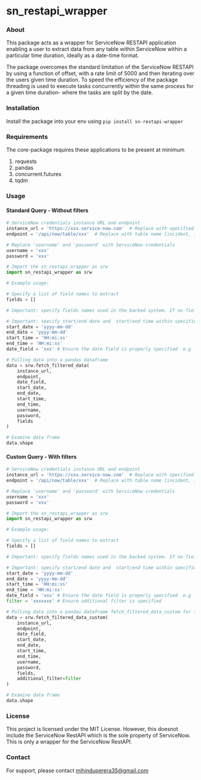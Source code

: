 # sn_restapi_wrapper 

### About 

This package acts as a wrapper for ServiceNow RESTAPI application enabling a user to extract data from any table within ServiceNow within a particular time duration, ideally as a date-time format. 

The package overcomes the standard limitation of the ServiceNow RESTAPI by using a function of offset, with a rate limit of  5000 and then iterating over the users given time duration. To speed the efficiency of the package threading is used to execute tasks concurrently within the same process for a given time duration- where the tasks are split by the date.

### Installation 
Install the package into your env using ```pip install sn-restapi-wrapper```

### Requirements
The core-package requires these applications to be present at minimum
1. requests 
2. pandas 
3. concurrent.futures
4. tqdm 

### Usage

#### Standard Query - Without filters
```python
# ServiceNow credentials instance URL and endpoint
instance_url = 'https://xxx.service-now.com'  # Replace with specified url
endpoint = '/api/now/table/xxx'  # Replace with table name [incident, incident_task, ...]

# Replace 'username' and 'password' with ServiceNow credentials
username = 'xxx' 
password = 'xxx'

# Import the sn_restapi_wrapper as srw 
import sn_restapi_wrapper as srw

# Example usage:

# Specify a list of field names to extract
fields = []

# Important: specify fields names used in the backed system. If no fields are mentioned as a list all fields will be pulled but be more time consuming.

# Important: specify start/end date and  start/end time within specified format
start_date = 'yyyy-mm-dd'
end_date = 'yyyy-mm-dd'
start_time = 'HH:mi:ss'
end_time = 'HH:mi:ss'
date_field = 'xxx' # Ensure the date field is properly specified  e.g 'sys_created_on'

# Pulling data into a pandas dataframe
data = srw.fetch_filtered_data(
	instance_url, 
	endpoint, 
	date_field, 
	start_date, 
	end_date, 
	start_time, 
	end_time, 
	username, 
	password, 
	fields
)

# Examine data frame
data.shape
```
#### Custom Query - With filters
```python
# ServiceNow credentials instance URL and endpoint
instance_url = 'https://xxx.service-now.com'  # Replace with specified url
endpoint = '/api/now/table/xxx'  # Replace with table name [incident, incident_task, ...]

# Replace 'username' and 'password' with ServiceNow credentials
username = 'xxx' 
password = 'xxx'

# Import the sn_restapi_wrapper as srw 
import sn_restapi_wrapper as srw

# Example usage:

# Specify a list of field names to extract
fields = []

# Important: specify fields names used in the backed system. If no fields are mentioned as a list all fields will be pulled but be more time consuming.

# Important: specify start/end date and  start/end time within specified format
start_date = 'yyyy-mm-dd'
end_date = 'yyyy-mm-dd'
start_time = 'HH:mi:ss'
end_time = 'HH:mi:ss'
date_field = 'xxx' # Ensure the date field is properly specified  e.g 'sys_created_on'
filter = 'xxxxxxx' # Ensure additional filter is specified

# Pulling data into a pandas dataframe fetch_filtered_data_custom for filtered data
data = srw.fetch_filtered_data_custom(
	instance_url, 
	endpoint, 
	date_field, 
	start_date, 
	end_date, 
	start_time, 
	end_time, 
	username, 
	password, 
	fields,
	additional_filter=filter
)

# Examine data frame
data.shape
```
### License
This project is licensed under the MIT License. However, this doesnot include the ServiceNow RestAPI which is the sole property of ServiceNow. This is only a wrapper for the ServiceNow RestAPI.

### Contact
For support, please contact mihinduperera35@gmail.com